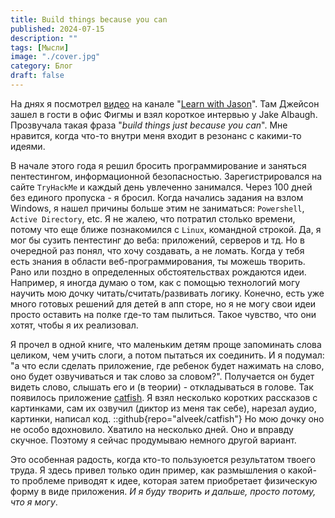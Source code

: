 ```yaml
---
title: Build things because you can
published: 2024-07-15
description: ""
tags: [Мысли]
image: "./cover.jpg"
category: Блог
draft: false
---
```


На днях я посмотрел [видео](https://youtu.be/FcQ1pBgfKvo?si=3lBXjqbRALpG399y) на канале "[Learn with Jason](https://www.youtube.com/@learnwithjason/)".
Там Джейсон зашел в гости в офис Фигмы и взял короткое интервью у Jake Albaugh. Прозвучала такая фраза "*build things just because you can*". Мне нравится, когда что-то внутри меня входит в резонанс с какими-то идеями.

В начале этого года я решил бросить программирование и заняться пентестингом, информационной безопасностью. Зарегистрировался на сайте `TryHackMe` и каждый день увлеченно занимался. Через 100 дней без единого пропуска - я бросил. Когда начались задания на взлом Windows, я нашел причины больше этим не заниматься: `Powershell`, `Active Directory`, etc. Я не жалею, что потратил столько времени, потому что еще ближе познакомился с `Linux`, командной строкой. Да, я мог бы сузить пентестинг до веба: приложений, серверов и тд. Но в очередной раз понял, что хочу создавать, а не ломать. Когда у тебя есть знания в области веб-программирования, ты можешь творить. Рано или поздно в определенных обстоятельствах рождаются идеи. Например, я иногда думаю о том, как с помощью технологий могу научить мою дочку читать/считать/развивать логику.
Конечно, есть уже много готовых решений для детей в апп сторе, но я не могу свои идеи просто оставить на полке где-то там пылиться. Такое чувство, что они хотят, чтобы я их реализовал.

Я прочел в одной книге, что маленьким детям проще запоминать слова целиком, чем учить слоги, а потом пытаться их соединить. И я подумал: "а что если сделать приложение, где ребенок будет нажимать на слово, оно будет озвучиваться и так слово за словом?". Получается он будет видеть слово, слышать его и (в теории) - откладываться в голове. Так появилось приложение [catfish](https://catfish-iota.vercel.app/). Я взял несколько коротких рассказов с картинками, сам их озвучил (диктор из меня так себе), нарезал аудио, картинки, написал код.
::github{repo="alveek/catfish"}
Но мою дочку оно не особо вдохновило. Хватило на несколько дней. Оно и вправду скучное. Поэтому я сейчас продумываю немного другой вариант.

Это особенная радость, когда кто-то пользуюется результатом твоего труда. Я здесь привел только один пример, как размышления о какой-то проблеме приводят к идее, которая затем приобретает физическую форму в виде приложения. *И я буду творить и дальше, просто потому, что я могу*.
